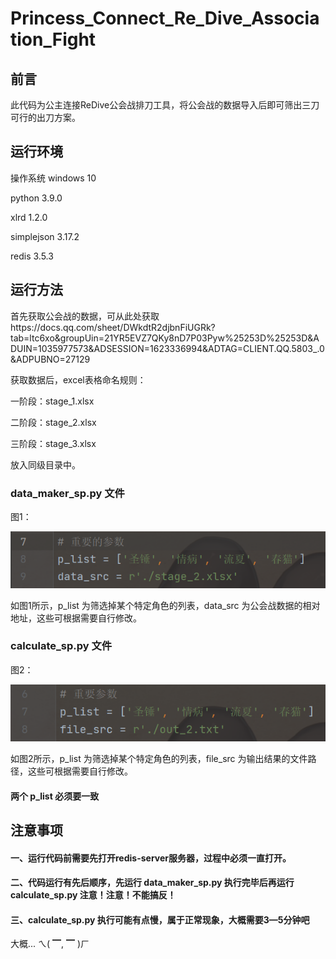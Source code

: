 # Princess_Connect_Re_Dive_Association_Fight

## 前言

此代码为公主连接ReDive公会战排刀工具，将公会战的数据导入后即可筛出三刀可行的出刀方案。

## 运行环境

操作系统			windows 10

python				3.9.0

xlrd					1.2.0

simplejson		3.17.2

redis					3.5.3

## 运行方法

首先获取公会战的数据，可从此处获取https://docs.qq.com/sheet/DWkdtR2djbnFiUGRk?tab=ltc6xo&groupUin=21YR5EVZ7QKy8nD7P03Pyw%25253D%25253D&ADUIN=1035977573&ADSESSION=1623336994&ADTAG=CLIENT.QQ.5803_.0&ADPUBNO=27129

获取数据后，excel表格命名规则：

一阶段：stage_1.xlsx

二阶段：stage_2.xlsx

三阶段：stage_3.xlsx

放入同级目录中。

### data_maker_sp.py 文件

图1：

![image-1](.\image-1.png)

如图1所示，p_list 为筛选掉某个特定角色的列表，data_src 为公会战数据的相对地址，这些可根据需要自行修改。

### calculate_sp.py 文件

图2：

![image-2](.\image-2.png)

如图2所示，p_list 为筛选掉某个特定角色的列表，file_src 为输出结果的文件路径，这些可根据需要自行修改。

#### 两个 p_list 必须要一致

## 注意事项

#### 一、运行代码前需要先打开redis-server服务器，过程中必须一直打开。

#### 二、代码运行有先后顺序，先运行 data_maker_sp.py 执行完毕后再运行 calculate_sp.py 注意！注意！不能搞反！

#### 三、calculate_sp.py 执行可能有点慢，属于正常现象，大概需要3—5分钟吧

大概... ㄟ( ▔, ▔ )ㄏ

